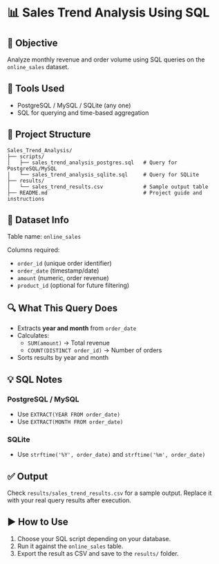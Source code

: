# 📊 Sales Trend Analysis Using SQL

## 🎯 Objective
Analyze monthly revenue and order volume using SQL queries on the `online_sales` dataset.

## 🧰 Tools Used
- PostgreSQL / MySQL / SQLite (any one)
- SQL for querying and time-based aggregation

## 📂 Project Structure
```
Sales_Trend_Analysis/
├── scripts/
│   ├── sales_trend_analysis_postgres.sql   # Query for PostgreSQL/MySQL
│   └── sales_trend_analysis_sqlite.sql     # Query for SQLite
├── results/
│   └── sales_trend_results.csv             # Sample output table
├── README.md                               # Project guide and instructions
```

## 🧪 Dataset Info
Table name: `online_sales`

Columns required:
- `order_id` (unique order identifier)
- `order_date` (timestamp/date)
- `amount` (numeric, order revenue)
- `product_id` (optional for future filtering)

## 🔍 What This Query Does
- Extracts **year and month** from `order_date`
- Calculates:
  - `SUM(amount)` → Total revenue
  - `COUNT(DISTINCT order_id)` → Number of orders
- Sorts results by year and month

## 💡 SQL Notes
### PostgreSQL / MySQL
- Use `EXTRACT(YEAR FROM order_date)`
- Use `EXTRACT(MONTH FROM order_date)`

### SQLite
- Use `strftime('%Y', order_date)` and `strftime('%m', order_date)`

## ✅ Output
Check `results/sales_trend_results.csv` for a sample output. Replace it with your real query results after execution.

## ▶️ How to Use
1. Choose your SQL script depending on your database.
2. Run it against the `online_sales` table.
3. Export the result as CSV and save to the `results/` folder.
